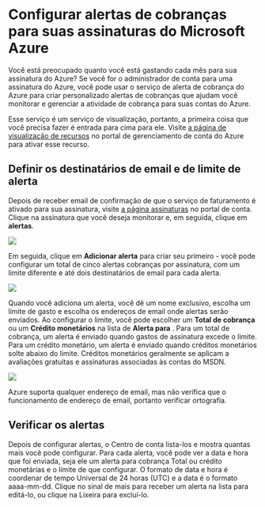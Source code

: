 <properties
    pageTitle="Configurar alertas para suas assinaturas do Microsoft Azure de cobrança | Microsoft Azure"
    description="Descreve como você pode configurar alertas na fatura Azure para que você pode evitar surpresas cobranças."
    services=""
    documentationCenter=""
    authors="vikdesai"
    manager="mbaldwin"
    editor=""
    tags="billing"
    />

<tags
    ms.service="billing"
    ms.workload="na"
    ms.tgt_pltfrm="na"
    ms.devlang="na"
    ms.topic="article"
    ms.date="08/18/2016"
    ms.author="vikdesai"/>

# <a name="set-up-billing-alerts-for-your-microsoft-azure-subscriptions"></a>Configurar alertas de cobranças para suas assinaturas do Microsoft Azure

Você está preocupado quanto você está gastando cada mês para sua assinatura do Azure? Se você for o administrador de conta para uma assinatura do Azure, você pode usar o serviço de alerta de cobrança do Azure para criar personalizado alertas de cobranças que ajudam você monitorar e gerenciar a atividade de cobrança para suas contas do Azure.

Esse serviço é um serviço de visualização, portanto, a primeira coisa que você precisa fazer é entrada para cima para ele. Visite [a página de visualização de recursos](https://account.windowsazure.com/PreviewFeatures) no portal de gerenciamento de conta do Azure para ativar esse recurso.

## <a name="set-the-alert-threshold-and-email-recipients"></a>Definir os destinatários de email e de limite de alerta

Depois de receber email de confirmação de que o serviço de faturamento é ativado para sua assinatura, visite [a página assinaturas](https://account.windowsazure.com/Subscriptions) no portal de conta. Clique na assinatura que você deseja monitorar e, em seguida, clique em **alertas**.

![][Image1]

Em seguida, clique em **Adicionar alerta** para criar seu primeiro - você pode configurar um total de cinco alertas cobranças por assinatura, com um limite diferente e até dois destinatários de email para cada alerta.

![][Image2]

Quando você adiciona um alerta, você dê um nome exclusivo, escolha um limite de gasto e escolha os endereços de email onde alertas serão enviados. Ao configurar o limite, você pode escolher um **Total de cobrança** ou um **Crédito monetários** na lista de **Alerta para** . Para um total de cobrança, um alerta é enviado quando gastos de assinatura excede o limite. Para um crédito monetário, um alerta é enviado quando créditos monetários solte abaixo do limite. Créditos monetários geralmente se aplicam a avaliações gratuitas e assinaturas associadas às contas do MSDN.

![][Image3]

Azure suporta qualquer endereço de email, mas não verifica que o funcionamento de endereço de email, portanto verificar ortografia.

## <a name="check-on-your-alerts"></a>Verificar os alertas

Depois de configurar alertas, o Centro de conta lista-los e mostra quantas mais você pode configurar. Para cada alerta, você pode ver a data e hora que foi enviada, seja ele um alerta para cobrança Total ou crédito monetárias e o limite de que configurar. O formato de data e hora é coordenar de tempo Universal de 24 horas (UTC) e a data é o formato aaaa-mm-dd. Clique no sinal de mais para receber um alerta na lista para editá-lo, ou clique na Lixeira para excluí-lo.

[Image1]: ./media/azure-billing-set-up-alerts/billingalert1.png
[Image2]: ./media/azure-billing-set-up-alerts/billingalert2.png
[Image3]: ./media/azure-billing-set-up-alerts/billingalerts3.png
